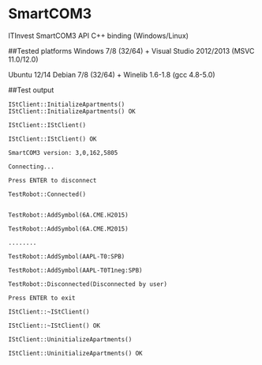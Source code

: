 # SmartCOM3
ITInvest SmartCOM3 API C++ binding (Windows/Linux)

##Tested platforms
Windows 7/8 (32/64) + Visual Studio 2012/2013 (MSVC 11.0/12.0)

Ubuntu 12/14 Debian 7/8 (32/64) + Winelib 1.6-1.8 (gcc 4.8-5.0)

##Test output
```
IStClient::InitializeApartments()
IStClient::InitializeApartments() OK

IStClient::IStClient()

IStClient::IStClient() OK

SmartCOM3 version: 3,0,162,5805

Connecting...

Press ENTER to disconnect

TestRobot::Connected()


TestRobot::AddSymbol(6A.CME.H2015)

TestRobot::AddSymbol(6A.CME.M2015)

........

TestRobot::AddSymbol(AAPL-T0:SPB)

TestRobot::AddSymbol(AAPL-T0T1neg:SPB)

TestRobot::Disconnected(Disconnected by user)

Press ENTER to exit

IStClient::~IStClient()

IStClient::~IStClient() OK

IStClient::UninitializeApartments()

IStClient::UninitializeApartments() OK
```
